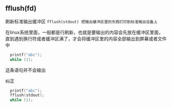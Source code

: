 ## fflush(fd)
刷新标准输出缓冲区
`fflush(stdout) 把输出缓冲区里的东西打印到标准输出设备上`

在linux系统里面，一般都是行刷新，也就是要输出的内容会先放在缓冲区里面，直到遇到换行符或者缓冲区满了，才会将缓冲区里的内容全部输出到屏幕或者文件中

```c
  printf("abc");
  while (1);
```
这条语句并不会输出

纠正
```c
  printf("abc");
  fflush(stdout);
  while (1);
```
